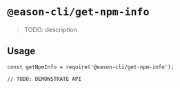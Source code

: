 # `@eason-cli/get-npm-info`

> TODO: description

## Usage

```
const getNpmInfo = require('@eason-cli/get-npm-info');

// TODO: DEMONSTRATE API
```
